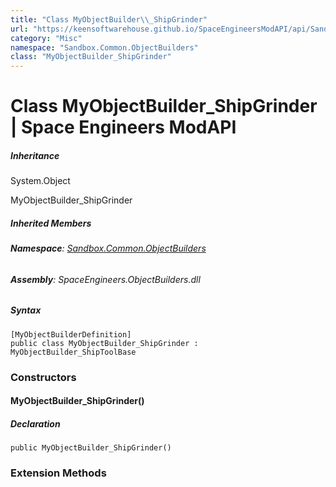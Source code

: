 ```yaml
---
title: "Class MyObjectBuilder\\_ShipGrinder"
url: "https://keensoftwarehouse.github.io/SpaceEngineersModAPI/api/Sandbox.Common.ObjectBuilders.MyObjectBuilder_ShipGrinder.html"
category: "Misc"
namespace: "Sandbox.Common.ObjectBuilders"
class: "MyObjectBuilder_ShipGrinder"
---
```


# Class MyObjectBuilder\_ShipGrinder | Space Engineers ModAPI

##### Inheritance

System.Object

MyObjectBuilder\_ShipGrinder

##### Inherited Members

###### **Namespace**: [Sandbox.Common.ObjectBuilders](https://keensoftwarehouse.github.io/SpaceEngineersModAPI/api/Sandbox.Common.ObjectBuilders.html)

###### **Assembly**: SpaceEngineers.ObjectBuilders.dll

##### Syntax

```
[MyObjectBuilderDefinition]
public class MyObjectBuilder_ShipGrinder : MyObjectBuilder_ShipToolBase
```

### Constructors

#### MyObjectBuilder\_ShipGrinder()

##### Declaration

```
public MyObjectBuilder_ShipGrinder()
```

### Extension Methods